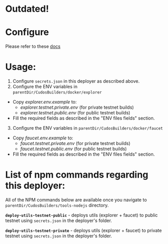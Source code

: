 **Outdated!**
=

# Configure

Please refer to these [docs](../readme.md#configure)

# Usage:
1. Configure <code>secrets.json</code> in this deployer as described above.
2. Configure the ENV variables in <code>parentDir/CudosBuilders/docker/explorer</code>
- Copy <em>explorer.env.example</em> to:
    - <em>explorer.testnet.private.env</em> (for private testnet builds)
    - <em>explorer.testnet.public.env</em> (for public testnet builds)
- Fill the required fields as described in the "ENV files fields" section.
3. Configure the ENV variables in <code>parentDir/CudosBuilders/docker/faucet</code>
- Copy <em>faucet.env.example</em> to:
    - <em>faucet.testnet.private.env</em> (for private testnet builds)
    - <em>faucet.testnet.public.env</em> (for public testnet builds)
- Fill the required fields as described in the "ENV files fields" section.

# List of npm commands regarding this deployer:

All of the NPM commands below are available once you navigate to <code>parentDir/CudosBuilders/tools-nodejs</code> directory.

**<code>deploy-utils-testnet-public</code>** - deploys utils (explorer + faucet) to public testnet using <code>secrets.json</code> in the deployer's folder.

**<code>deploy-utils-testnet-private</code>** - deploys utils (explorer + faucet) to private testnet using <code>secrets.json</code> in the deployer's folder.
